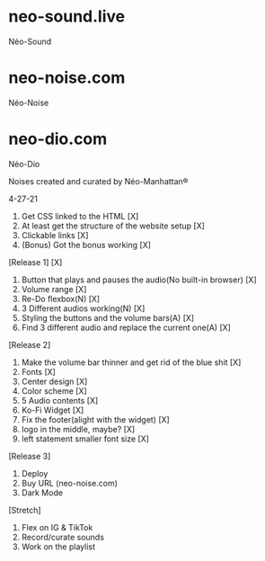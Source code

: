 # neo-sound.live
Néo-Sound
# neo-noise.com
Néo-Noise
# neo-dio.com
Néo-Dio

Noises created and curated by Néo-Manhattan®

4-27-21

1. Get CSS linked to the HTML [X]
2. At least get the structure of the website setup [X]
3. Clickable links [X]
4. (Bonus) Got the bonus working [X]


[Release 1] [X]
1. Button that plays and pauses the audio(No built-in browser) [X]
2. Volume range [X]
3. Re-Do flexbox(N) [X]
4. 3 Different audios working(N) [X]
5. Styling the buttons and the volume bars(A) [X]
6. Find 3 different audio and replace the current one(A) [X]

[Release 2]
1. Make the volume bar thinner and get rid of the blue shit [X]
2. Fonts [X]
3. Center design [X]
4. Color scheme [X]
5. 5 Audio contents [X]
6. Ko-Fi Widget [X]
7. Fix the footer(alight with the widget) [X]
8. logo in the middle, maybe? [X]
9. left statement smaller font size [X]

[Release 3]
1. Deploy
2. Buy URL (neo-noise.com)
5. Dark Mode

[Stretch]
1. Flex on IG & TikTok
2. Record/curate sounds
3. Work on the playlist
